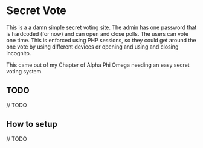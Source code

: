 # Secret Vote

This is a a damn simple secret voting site. The admin has one password that is hardcoded (for now) and can open and close polls. The users can vote one time. This is enforced using PHP sessions, so they could get around the one vote by using different devices or opening and using and closing incognito.

This came out of my Chapter of Alpha Phi Omega needing an easy secret voting system.

## TODO

// TODO

## How to setup

// TODO
